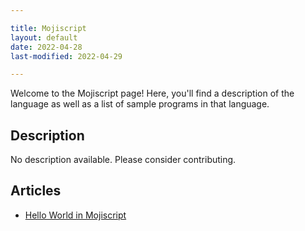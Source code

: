 ```yaml
---

title: Mojiscript
layout: default
date: 2022-04-28
last-modified: 2022-04-29

---
```


Welcome to the Mojiscript page! Here, you'll find a description of the language as well as a list of sample programs in that language.

## Description

No description available. Please consider contributing.

## Articles

- [Hello World in Mojiscript](https://sampleprograms.io/projects/hello-world/mojiscript)